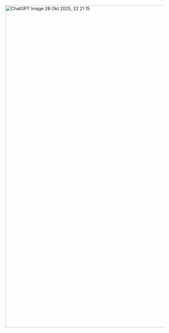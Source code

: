 <img width="1024" height="1024" alt="ChatGPT Image 28 Okt 2025, 22 21 15" src="https://github.com/user-attachments/assets/b336c4b2-88af-43a9-a79b-f67d7a8c506d" />
